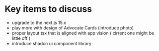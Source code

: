 # Key items to discuss
- upgrade to the next.js 15.x 
- play more with design of Advocate Cards (introduce photo)
- proper layout.tsx that is aligned with app vision ( cirrent one might be little off )
- introduce shadcn ui component library 